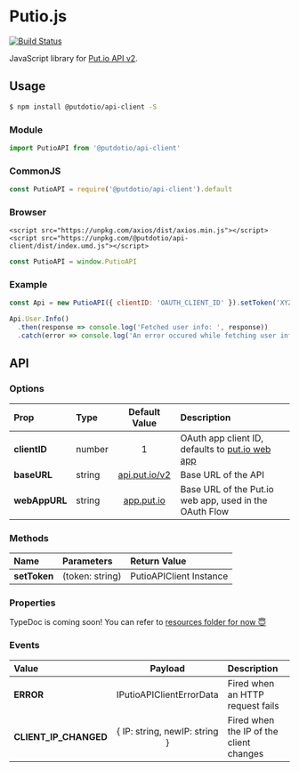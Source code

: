 # Putio.js

[![Build Status](https://travis-ci.org/putdotio/putio.js.svg?branch=master)](https://travis-ci.org/putdotio/putio.js)

JavaScript library for [Put.io API v2](https://api.put.io/v2).

## Usage
```bash
$ npm install @putdotio/api-client -S
```

### Module
```js
import PutioAPI from '@putdotio/api-client'
```

### CommonJS
```js
const PutioAPI = require('@putdotio/api-client').default
```

### Browser
```
<script src="https://unpkg.com/axios/dist/axios.min.js"></script>
<script src="https://unpkg.com/@putdotio/api-client/dist/index.umd.js"></script>
```
```js
const PutioAPI = window.PutioAPI
```

### Example
```js
const Api = new PutioAPI({ clientID: 'OAUTH_CLIENT_ID' }).setToken('XYZ')

Api.User.Info()
  .then(response => console.log('Fetched user info: ', response))
  .catch(error => console.log('An error occured while fetching user info: ', error))
```

## API

### Options
| Prop | Type | Default Value | Description |
| :---- |:-------------|:----:| :------- |
| **clientID** | number | 1 | OAuth app client ID, defaults to [put.io web app](app.put.io) |
| **baseURL** | string | [api.put.io/v2](https://api.put.io/v2) | Base URL of the API |
| **webAppURL** | string | [app.put.io](https://put.io) | Base URL of the Put.io web app, used in the OAuth Flow|

### Methods
| Name | Parameters | Return Value |
| :---- |:-------------|:-----|
| **setToken** | (token: string) | PutioAPIClient Instance |

### Properties
TypeDoc is coming soon! You can refer to [resources folder for now 😇](./src/resources)

### Events
| Value | Payload |  Description |
| :---- |:-------------:| :------- |
| **ERROR** | IPutioAPIClientErrorData | Fired when an HTTP request fails |
| **CLIENT_IP_CHANGED** | { IP: string, newIP: string }| Fired when the IP of the client changes |
